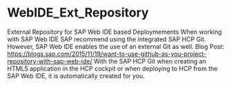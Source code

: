 # WebIDE_Ext_Repository
External Repository for SAP Web IDE based Deploymements
When working with SAP Web IDE SAP recommend using the integrated SAP HCP Git.
However, SAP Web IDE enables the use of an external Git as well.
Blog Post: https://blogs.sap.com/2015/11/19/want-to-use-github-as-you-project-repository-with-sap-web-ide/
With the SAP HCP Git when creating an HTML5 application in the HCP cockpit or when deploying to HCP from the SAP Web IDE, it is automatically created for you.

